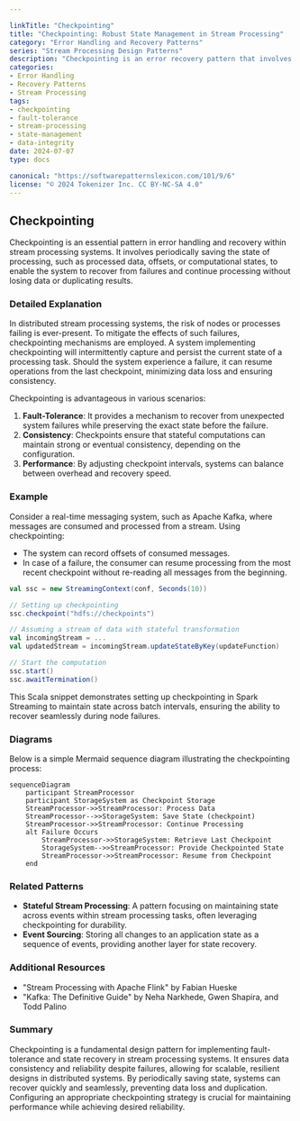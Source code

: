 ```yaml
---

linkTitle: "Checkpointing"
title: "Checkpointing: Robust State Management in Stream Processing"
category: "Error Handling and Recovery Patterns"
series: "Stream Processing Design Patterns"
description: "Checkpointing is an error recovery pattern that involves periodically saving the processing state in stream processing systems to enable recovery from failures and ensure data integrity."
categories:
- Error Handling
- Recovery Patterns
- Stream Processing
tags:
- checkpointing
- fault-tolerance
- stream-processing
- state-management
- data-integrity
date: 2024-07-07
type: docs

canonical: "https://softwarepatternslexicon.com/101/9/6"
license: "© 2024 Tokenizer Inc. CC BY-NC-SA 4.0"
---
```


## Checkpointing

Checkpointing is an essential pattern in error handling and recovery within stream processing systems. It involves periodically saving the state of processing, such as processed data, offsets, or computational states, to enable the system to recover from failures and continue processing without losing data or duplicating results.

### Detailed Explanation

In distributed stream processing systems, the risk of nodes or processes failing is ever-present. To mitigate the effects of such failures, checkpointing mechanisms are employed. A system implementing checkpointing will intermittently capture and persist the current state of a processing task. Should the system experience a failure, it can resume operations from the last checkpoint, minimizing data loss and ensuring consistency.

Checkpointing is advantageous in various scenarios:

1. **Fault-Tolerance**: It provides a mechanism to recover from unexpected system failures while preserving the exact state before the failure.
2. **Consistency**: Checkpoints ensure that stateful computations can maintain strong or eventual consistency, depending on the configuration.
3. **Performance**: By adjusting checkpoint intervals, systems can balance between overhead and recovery speed.

### Example

Consider a real-time messaging system, such as Apache Kafka, where messages are consumed and processed from a stream. Using checkpointing:

- The system can record offsets of consumed messages. 
- In case of a failure, the consumer can resume processing from the most recent checkpoint without re-reading all messages from the beginning.

```scala
val ssc = new StreamingContext(conf, Seconds(10))

// Setting up checkpointing
ssc.checkpoint("hdfs://checkpoints")

// Assuming a stream of data with stateful transformation
val incomingStream = ...
val updatedStream = incomingStream.updateStateByKey(updateFunction)

// Start the computation
ssc.start()
ssc.awaitTermination()
```

This Scala snippet demonstrates setting up checkpointing in Spark Streaming to maintain state across batch intervals, ensuring the ability to recover seamlessly during node failures.

### Diagrams

Below is a simple Mermaid sequence diagram illustrating the checkpointing process:

```mermaid
sequenceDiagram
    participant StreamProcessor
    participant StorageSystem as Checkpoint Storage
    StreamProcessor->>StreamProcessor: Process Data
    StreamProcessor-->>StorageSystem: Save State (checkpoint)
    StreamProcessor->>StreamProcessor: Continue Processing
    alt Failure Occurs
        StreamProcessor->>StorageSystem: Retrieve Last Checkpoint
        StorageSystem-->>StreamProcessor: Provide Checkpointed State
        StreamProcessor->>StreamProcessor: Resume from Checkpoint
    end
```

### Related Patterns

- **Stateful Stream Processing**: A pattern focusing on maintaining state across events within stream processing tasks, often leveraging checkpointing for durability.
- **Event Sourcing**: Storing all changes to an application state as a sequence of events, providing another layer for state recovery.

### Additional Resources

- "Stream Processing with Apache Flink" by Fabian Hueske
- "Kafka: The Definitive Guide" by Neha Narkhede, Gwen Shapira, and Todd Palino

### Summary

Checkpointing is a fundamental design pattern for implementing fault-tolerance and state recovery in stream processing systems. It ensures data consistency and reliability despite failures, allowing for scalable, resilient designs in distributed systems. By periodically saving state, systems can recover quickly and seamlessly, preventing data loss and duplication. Configuring an appropriate checkpointing strategy is crucial for maintaining performance while achieving desired reliability.


